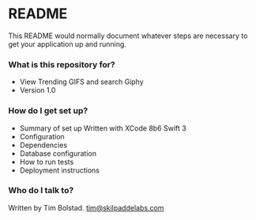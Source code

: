 # README #

This README would normally document whatever steps are necessary to get your application up and running.

### What is this repository for? ###

* View Trending GIFS and search Giphy
* Version 1.0


### How do I get set up? ###

* Summary of set up
Written with XCode 8b6
Swift 3
* Configuration
* Dependencies
* Database configuration
* How to run tests
* Deployment instructions

### Who do I talk to? ###

Written by Tim Bolstad. 
tim@skilpaddelabs.com
